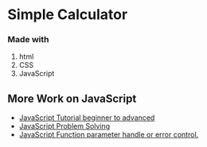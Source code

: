 # Simple Calculator

### Made with

1. html
2. CSS
3. JavaScript

## More Work on JavaScript
- [JavaScript Tutorial beginner to advanced](https://github.com/dev-nazmulislam/javascript-short-note)
- [JavaScript Problem Solving](https://github.com/dev-nazmulislam/javaScript-problem-solving)
- [JavaScript Function parameter handle or error control.](https://github.com/dev-nazmulislam/function-parameter-handle)

